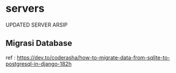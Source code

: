 # servers
UPDATED SERVER ARSIP

## Migrasi Database
ref : https://dev.to/coderasha/how-to-migrate-data-from-sqlite-to-postgresql-in-django-182h